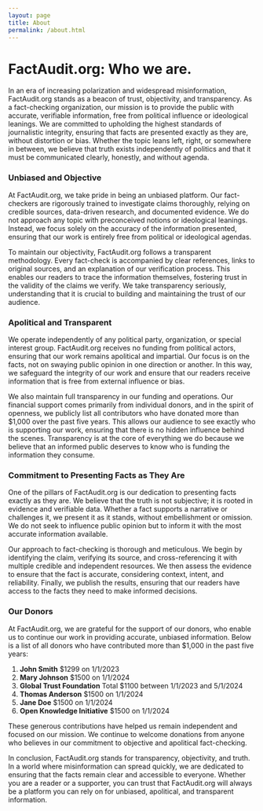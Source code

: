 ```yaml
---
layout: page
title: About
permalink: /about.html
---
```


# FactAudit.org: Who we are.

In an era of increasing polarization and widespread misinformation, FactAudit.org stands as a beacon of trust, objectivity, and transparency. As a fact-checking organization, our mission is to provide the public with accurate, verifiable information, free from political influence or ideological leanings. We are committed to upholding the highest standards of journalistic integrity, ensuring that facts are presented exactly as they are, without distortion or bias. Whether the topic leans left, right, or somewhere in between, we believe that truth exists independently of politics and that it must be communicated clearly, honestly, and without agenda.

### Unbiased and Objective

At FactAudit.org, we take pride in being an unbiased platform. Our fact-checkers are rigorously trained to investigate claims thoroughly, relying on credible sources, data-driven research, and documented evidence. We do not approach any topic with preconceived notions or ideological leanings. Instead, we focus solely on the accuracy of the information presented, ensuring that our work is entirely free from political or ideological agendas.

To maintain our objectivity, FactAudit.org follows a transparent methodology. Every fact-check is accompanied by clear references, links to original sources, and an explanation of our verification process. This enables our readers to trace the information themselves, fostering trust in the validity of the claims we verify. We take transparency seriously, understanding that it is crucial to building and maintaining the trust of our audience.

### Apolitical and Transparent

We operate independently of any political party, organization, or special interest group. FactAudit.org receives no funding from political actors, ensuring that our work remains apolitical and impartial. Our focus is on the facts, not on swaying public opinion in one direction or another. In this way, we safeguard the integrity of our work and ensure that our readers receive information that is free from external influence or bias.

We also maintain full transparency in our funding and operations. Our financial support comes primarily from individual donors, and in the spirit of openness, we publicly list all contributors who have donated more than $1,000 over the past five years. This allows our audience to see exactly who is supporting our work, ensuring that there is no hidden influence behind the scenes. Transparency is at the core of everything we do because we believe that an informed public deserves to know who is funding the information they consume.

### Commitment to Presenting Facts as They Are

One of the pillars of FactAudit.org is our dedication to presenting facts exactly as they are. We believe that the truth is not subjective; it is rooted in evidence and verifiable data. Whether a fact supports a narrative or challenges it, we present it as it stands, without embellishment or omission. We do not seek to influence public opinion but to inform it with the most accurate information available.

Our approach to fact-checking is thorough and meticulous. We begin by identifying the claim, verifying its source, and cross-referencing it with multiple credible and independent resources. We then assess the evidence to ensure that the fact is accurate, considering context, intent, and reliability. Finally, we publish the results, ensuring that our readers have access to the facts they need to make informed decisions.

### Our Donors

At FactAudit.org, we are grateful for the support of our donors, who enable us to continue our work in providing accurate, unbiased information. Below is a list of all donors who have contributed more than $1,000 in the past five years:

1. **John Smith** $1299 on 1/1/2023
2. **Mary Johnson** $1500 on 1/1/2024
3. **Global Trust Foundation** Total $1100 between 1/1/2023 and 5/1/2024 
4. **Thomas Anderson** $1500 on 1/1/2024
5. **Jane Doe** $1500 on 1/1/2024
6. **Open Knowledge Initiative** $1500 on 1/1/2024

These generous contributions have helped us remain independent and focused on our mission. We continue to welcome donations from anyone who believes in our commitment to objective and apolitical fact-checking.

In conclusion, FactAudit.org stands for transparency, objectivity, and truth. In a world where misinformation can spread quickly, we are dedicated to ensuring that the facts remain clear and accessible to everyone. Whether you are a reader or a supporter, you can trust that FactAudit.org will always be a platform you can rely on for unbiased, apolitical, and transparent information.
